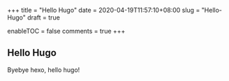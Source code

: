 +++
title = "Hello Hugo"
date =  2020-04-19T11:57:10+08:00
slug = "Hello-Hugo"
draft = true

enableTOC = false
comments = true
+++
 <!--more-->
 
## Hello Hugo

Byebye hexo, hello hugo!